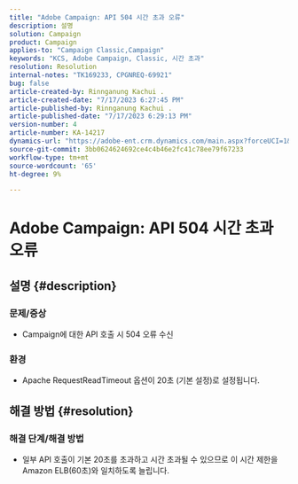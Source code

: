 ```yaml
---
title: "Adobe Campaign: API 504 시간 초과 오류"
description: 설명
solution: Campaign
product: Campaign
applies-to: "Campaign Classic,Campaign"
keywords: "KCS, Adobe Campaign, Classic, 시간 초과"
resolution: Resolution
internal-notes: "TK169233, CPGNREQ-69921"
bug: false
article-created-by: Rinnganung Kachui .
article-created-date: "7/17/2023 6:27:45 PM"
article-published-by: Rinnganung Kachui .
article-published-date: "7/17/2023 6:29:13 PM"
version-number: 4
article-number: KA-14217
dynamics-url: "https://adobe-ent.crm.dynamics.com/main.aspx?forceUCI=1&pagetype=entityrecord&etn=knowledgearticle&id=efdf219e-cf24-ee11-9cbd-6045bd0065f9"
source-git-commit: 3bb0624624692ce4c4b46e2fc41c78ee79f67233
workflow-type: tm+mt
source-wordcount: '65'
ht-degree: 9%

---
```


# Adobe Campaign: API 504 시간 초과 오류

## 설명 {#description}




### 문제/증상



- Campaign에 대한 API 호출 시 504 오류 수신






### 환경



- Apache RequestReadTimeout 옵션이 20초 (기본 설정)로 설정됩니다.



## 해결 방법 {#resolution}




### 해결 단계/해결 방법



- 일부 API 호출이 기본 20초를 초과하고 시간 초과될 수 있으므로 이 시간 제한을 Amazon ELB(60초)와 일치하도록 늘립니다.

